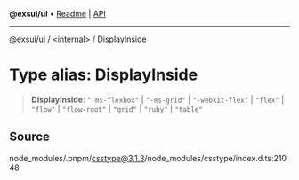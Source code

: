 **@exsui/ui** • [Readme](../../README.md) \| [API](../../globals.md)

***

[@exsui/ui](../../README.md) / [\<internal\>](../README.md) / DisplayInside

# Type alias: DisplayInside

> **DisplayInside**: `"-ms-flexbox"` \| `"-ms-grid"` \| `"-webkit-flex"` \| `"flex"` \| `"flow"` \| `"flow-root"` \| `"grid"` \| `"ruby"` \| `"table"`

## Source

node\_modules/.pnpm/csstype@3.1.3/node\_modules/csstype/index.d.ts:21048
